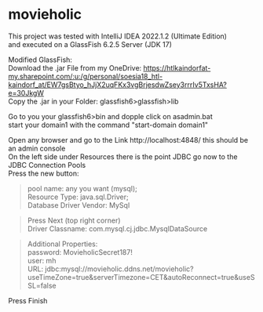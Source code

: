 # movieholic

This project was tested with IntelliJ IDEA 2022.1.2 (Ultimate Edition)<br>
and executed on a GlassFish 6.2.5 Server (JDK 17)

Modified GlassFish:<br>
Download the .jar File from my OneDrive: https://htlkaindorfat-my.sharepoint.com/:u:/g/personal/soesia18_htl-kaindorf_at/EW7gsBtyo_hJjX2uqFKx3vgBrjesdwZsey3rrrIv5TxsHA?e=30JkgW <br>
Copy the .jar in your Folder: glassfish6>glassfish>lib <br>

Go to you your glassfish6>bin and dopple click on asadmin.bat <br>
start your domain1 with the command "start-domain domain1" <br>

Open any browser and go to the Link http://localhost:4848/ this should be an admin console <br>
On the left side under Resources there is the point JDBC go now to the JDBC Connection Pools <br>
Press the new button:<br>
>pool name: any you want (mysql);<br>
Resource Type: java.sql.Driver;<br>
Database Driver Vendor: MySql<br>
>

> Press Next (top right corner)<br>
Driver Classname: com.mysql.cj.jdbc.MysqlDataSource<br>
> 


> Additional Properties: <br>
password: MovieholicSecret187!<br>
user: mh<br>
URL: jdbc:mysql://movieholic.ddns.net/movieholic?useTimeZone=true&serverTimezone=CET&autoReconnect=true&useSSL=false<br>
> 

Press Finish